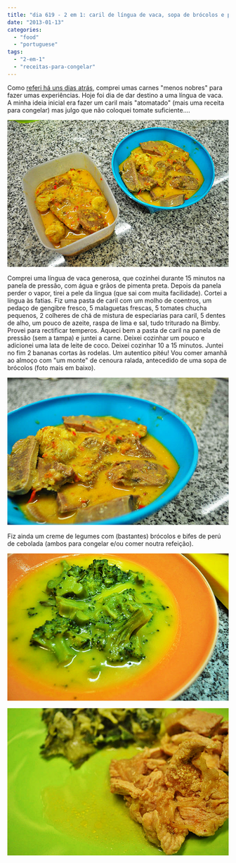 ```yaml
---
title: "dia 619 - 2 em 1: caril de língua de vaca, sopa de brócolos e perú de cebolada"
date: "2013-01-13"
categories: 
  - "food"
  - "portuguese"
tags: 
  - "2-em-1"
  - "receitas-para-congelar"
---
```


Como [referi há uns dias atrás](http://blog.cozinhadecaverna.com/2013/01/dia-611-2-em-1-corazon-espinado.html), comprei umas carnes "menos nobres" para fazer umas experiências. Hoje foi dia de dar destino a uma língua de vaca. A minha ideia inicial era fazer um caril mais "atomatado" (mais uma receita para congelar) mas julgo que não coloquei tomate suficiente....  
  

[![](images/1.jpg)](http://1.bp.blogspot.com/-K7UxkSKuC1U/UPMuAErlTeI/AAAAAAAAFW8/PQJH_FDJfI0/s1600/1.jpg)

  

Comprei uma língua de vaca generosa, que cozinhei durante 15 minutos na panela de pressão, com água e grãos de pimenta preta. Depois da panela perder o vapor, tirei a pele da língua (que sai com muita facilidade). Cortei a língua às fatias. Fiz uma pasta de caril com um molho de coentros, um pedaço de gengibre fresco, 5 malaguetas frescas, 5 tomates chucha pequenos, 2 colheres de chá de mistura de especiarias para caril, 5 dentes de alho, um pouco de azeite, raspa de lima e sal, tudo triturado na Bimby. Provei para rectificar temperos. Aqueci bem a pasta de caril na panela de pressão (sem a tampa) e juntei a carne. Deixei cozinhar um pouco e adicionei uma lata de leite de coco. Deixei cozinhar 10 a 15 minutos. Juntei no fim 2 bananas cortas às rodelas. Um autentico pitéu! Vou comer amanhã ao almoço com "um monte" de cenoura ralada, antecedido de uma sopa de brócolos (foto mais em baixo).

  

[![](images/2.jpg)](http://3.bp.blogspot.com/-2PeixoFrxZY/UPMt95H0p0I/AAAAAAAAFWw/bMMZB0rDBQ4/s1600/2.jpg)

  
  
Fiz ainda um creme de legumes com (bastantes) brócolos e bifes de perú de cebolada (ambos para congelar e/ou comer noutra refeição).  
  

[![](images/3.jpg)](http://4.bp.blogspot.com/-smqQyQ7gOQU/UPMt9p81f4I/AAAAAAAAFWs/FCvhmrGEf1U/s1600/3.jpg)

  
  

[![](images/4.jpg)](http://2.bp.blogspot.com/-hMutWX4XmHI/UPMuAKieVBI/AAAAAAAAFXA/3_4azQRQB74/s1600/4.jpg)
